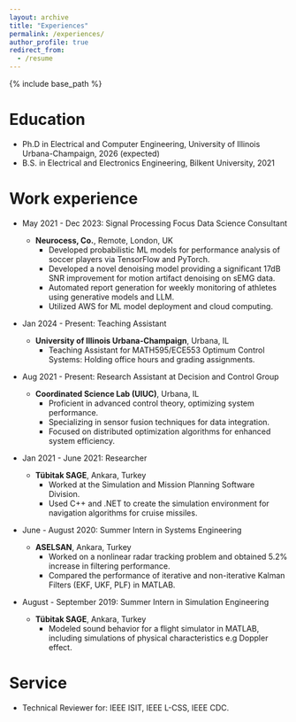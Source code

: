 ```yaml
---
layout: archive
title: "Experiences"
permalink: /experiences/
author_profile: true
redirect_from:
  - /resume
---
```


{% include base_path %}


Education
======
* Ph.D in Electrical and Computer Engineering, University of Illinois Urbana-Champaign, 2026 (expected)
* B.S. in Electrical and Electronics Engineering, Bilkent University, 2021

Work experience
======
* May 2021 - Dec 2023: Signal Processing Focus Data Science Consultant
  * **Neurocess, Co.**, Remote, London, UK
    - Developed probabilistic ML models for performance analysis of soccer players via TensorFlow and PyTorch.
    - Developed a novel denoising model providing a significant 17dB SNR improvement for motion artifact denoising on sEMG data.
    - Automated report generation for weekly monitoring of athletes using generative models and LLM.
    - Utilized AWS for ML model deployment and cloud computing.

* Jan 2024 - Present: Teaching Assistant
  * **University of Illinois Urbana-Champaign**, Urbana, IL
    - Teaching Assistant for MATH595/ECE553 Optimum Control Systems: Holding office hours and grading assignments.

* Aug 2021 - Present: Research Assistant at Decision and Control Group
  * **Coordinated Science Lab (UIUC)**, Urbana, IL
    - Proficient in advanced control theory, optimizing system performance.
    - Specializing in sensor fusion techniques for data integration.
    - Focused on distributed optimization algorithms for enhanced system efficiency.

* Jan 2021 - June 2021: Researcher 
  * **Tübitak SAGE**, Ankara, Turkey
    - Worked at the Simulation and Mission Planning Software Division.
    - Used C++ and .NET to create the simulation environment for navigation algorithms for cruise missiles.

* June - August 2020: Summer Intern in Systems Engineering
  * **ASELSAN**, Ankara, Turkey
    - Worked on a nonlinear radar tracking problem and obtained 5.2% increase in filtering performance.
    - Compared the performance of iterative and non-iterative Kalman Filters (EKF, UKF, PLF) in MATLAB.

* August - September 2019: Summer Intern in Simulation Engineering
  * **Tübitak SAGE**, Ankara, Turkey
    - Modeled sound behavior for a flight simulator in MATLAB, including simulations of physical characteristics e.g Doppler effect.


Service
======
* Technical Reviewer for: IEEE ISIT, IEEE L-CSS, IEEE CDC.

<!--   
Skills
======
* Skill 1
* Skill 2
  * Sub-skill 2.1
  * Sub-skill 2.2
  * Sub-skill 2.3
* Skill 3

Publications
======
  <ul>{% for post in site.publications reversed %}
    {% include archive-single-cv.html %}
  {% endfor %}</ul>
  
Talks
======
  <ul>{% for post in site.talks reversed %}
    {% include archive-single-talk-cv.html  %}
  {% endfor %}</ul>
  
Teaching
======
  <ul>{% for post in site.teaching reversed %}
    {% include archive-single-cv.html %}
  {% endfor %}</ul>
  
Service and leadership
======
* Currently signed in to 43 different slack teams -->

